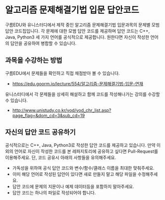 # 알고리즘 문제해결기법 입문 답안코드

구름EDU와 유니스터디에서 제작 중인 알고리즘 문제해결기법 입문과목의 문제별 모범 답안 코드집입니다. 각 문제에 대한 모범 답안 코드를 제공하며 답안 코드는 C++, Java, Python3 세 가지 언어를 공식적으로 제공합니다. 원한다면 자신이 작성한 언어의 답안을 공유하여 병합할 수 있습니다.



## 과목을 수강하는 방법

구름EDU에서 문제들을 확인하고 직접 채점받아 볼 수 있습니다.
 - https://edu.goorm.io/lecture/554/알고리즘-문제해결기법-입문-연재

유니스터디에서 각 문제들을 상세히 해설하고 함께 코드를 작성해나가는 강의를 수강할 수 있습니다.
 - http://www.unistudy.co.kr/vod/vod_chr_list.asp?page_flag=&dom_cd=3&sub_cd=19

 

## 자신의 답안 코드 공유하기
 공식적으로는 C++, Java, Python3로 작성한 답안 코드를 제공하고 있습니다. 만약 이외의 언어로 자신이 작성한 코드를 본 레파지토리에 공유하고 싶다면 Pull-Request를 이용해주세요. 단, 코드 공유시 아래의 사항들을 유의해주세요.

  - 가독성을 위하여 공식 답안 코드와 변수/함수/클래스 이름을 최대한 맞춰주세요. 
  - 이미 해당 언어로 작성된 답안이 있다면 새로 만들지 말고 해당 파일을 수정해주세요.
   - 답안 코드에 문제의 지문이나 예제 데이터등을 포함하지 말아주세요.
   - 답안 코드는 하나의 파일로 작성되어야 합니다.